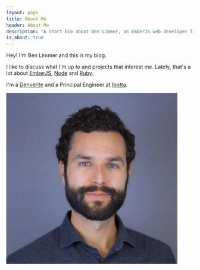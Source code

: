 ```yaml
---
layout: page
title: About Me
header: About Me
description: "A short bio about Ben Limmer, an EmberJS web developer living in Denver, Colorado, USA."
is_about: true
---
```

Hey! I'm Ben Limmer and this is my blog.

I like to discuss what I'm up to and projects that interest me. Lately, that's a lot about [EmberJS](http://emberjs.com),  [Node](https://nodejs.org/) and [Ruby](https://www.ruby-lang.org/en/).

I'm a [Denverite](http://en.wikipedia.org/wiki/Denver) and a Principal Engineer at [Ibotta](https://www.ibotta.com).

<div class="center">
	<img src="/assets/images/pages/headshot.png" />
</div>
